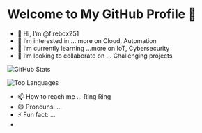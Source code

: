 # Welcome to My GitHub Profile 👋

- 👋 Hi, I’m @firebox251
- 👀 I’m interested in ... more on Cloud, Automation
- 🌱 I’m currently learning ...more on IoT, Cybersecurity
- 💞️ I’m looking to collaborate on ... Challenging projects


![GitHub Stats](https://github-readme-stats.vercel.app/api?username=firebox251&show_icons=true&theme=radical)

![Top Languages](https://github-readme-stats.vercel.app/api/top-langs/?username=firebox251&layout=compact&theme=radical)

- 📫 How to reach me ... Ring Ring
- 😄 Pronouns: ...
- ⚡ Fun fact: ...
- 
<!---
firebox251/firebox251 is a ✨ special ✨ repository because its `README.md` (this file) appears on your GitHub profile.
You can click the Preview link to take a look at your changes.
--->
